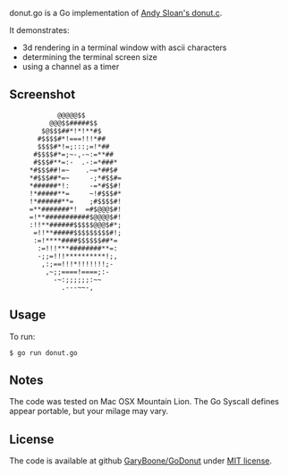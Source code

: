 donut.go is a Go implementation of [Andy Sloan's donut.c](http://www.a1k0n.net/2011/07/20/donut-math.html).

It demonstrates:

* 3d rendering in a terminal window with ascii characters
* determining the terminal screen size
* using a channel as a timer

## Screenshot ##

		                            
		        @@@@@$$             
		      @@@$$#####$$          
		    $@$$$##*!*!**#$         
		   #$$$$#*!===!!!*##        
		   $$$$#*!=;:::;=!*##       
		  #$$$$#*=;~-,-~:=**##      
		  #$$$#**=:-  .-:=*###*     
		 *#$$$##!=~    .~=*##$#     
		 *#$$$##*=~     -;*#$$#=    
		 *######*!:     -=*#$$#!    
		 !*#####**=     ~!#$$$#*    
		 !*######**=    ;#$$$$#!    
		 =**#######*!  =#$@@@$#!    
		 =!**###########$@@@@$#!    
		 :!!**######$$$$$@@@$#*;    
		  =!!**#####$$$$$$$$$#!;    
		  :=!****####$$$$$$##*=     
		   :=!!!***########**=:     
		   -;;=!!!**********!;,     
		    ,:;==!!!*!!!!!!!;-      
		     ,~;;====!====;:-       
		       -~:;;;;;;:~~         
		         .---~~-,           
                        

           
## Usage ##

To run:

	$ go run donut.go



## Notes ##

The code was tested on Mac OSX Mountain Lion. The Go Syscall defines appear portable, but your milage may vary.

## License ##
The code is available at github [GaryBoone/GoDonut](https://github.com/GaryBoone/GoDonut) under [MIT license](http://opensource.org/licenses/mit-license.php).
